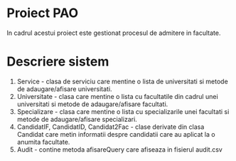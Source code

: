 # Proiect PAO
In cadrul acestui proiect este gestionat procesul de admitere in facultate.
# Descriere sistem
1. Service - clasa de serviciu care mentine o lista de universitati si metode de adaugare/afisare universitati.
2. Universitate - clasa care mentine o lista cu facultatile din cadrul unei universitati si metode de adaugare/afisare facultati.
3. Specializare - clasa care mentine o lista cu specializarile unei facultati si metode de adaugare/afisare specializari.
4. CandidatIF, CandidatID, Candidat2Fac - clase derivate din clasa Candidat care metin informatii despre candidatii care au aplicat la o anumita facultate.
5. Audit - contine metoda afisareQuery care afiseaza in fisierul audit.csv 
